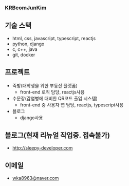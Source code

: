### KRBeomJunKim

## 기술 스택

* html, css, javascript, typescript, reactjs
* python, django
* c, c++, java
* git, docker

## 프로젝트

* 죽방(대학생을 위한 부동산 플랫폼)
  * front-end 로직 담당, reactjs사용
* 수문장(감염병에 대비한 QR코드 출입 시스템)
  * front-end 중 사용자 앱 담당, reactjs, typescript사용
* 블로그
  * django사용
  
## 블로그(현재 리뉴얼 작업중. 접속불가)

* <http://sleepy-developer.com>

## 이메일

* wka8963@naver.com
